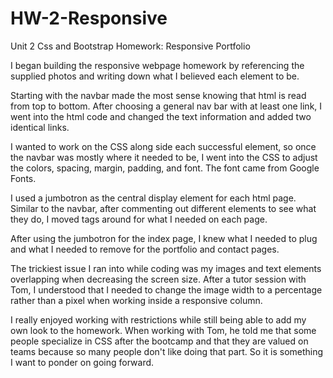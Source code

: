 # HW-2-Responsive
Unit 2 Css and Bootstrap Homework: Responsive Portfolio 

I began building the responsive webpage homework by referencing the supplied photos and writing down what I believed each element to be.

Starting with the navbar made the most sense knowing that html is read from top to bottom. After choosing a general nav bar with at least one link, I went into the  html code and changed the text information and added two identical links.

I wanted to work on the CSS along side each successful element, so once the navbar was mostly where it needed to be, I went into the CSS to adjust the colors, spacing, margin, padding, and font. The font came from Google Fonts.

I used a jumbotron as the central display element for each html page. Similar to the navbar, after commenting out different elements to see what they do, I moved tags around for what I needed on each page. 

After using the jumbotron for the index page, I knew what I needed to plug and what I needed to remove for the portfolio and contact pages.

The trickiest issue I ran into while coding was my images and text elements overlapping when decreasing the screen size. After a tutor session with Tom, I understood that I needed to change the image width to a percentage rather than a pixel when working inside a responsive column.

I really enjoyed working with restrictions while still being able to add my own look to the homework. When working with Tom, he told me that some people specialize in CSS after the bootcamp and that they are valued on teams because so many people don't like doing that part. So it is something I want to ponder on going forward. 